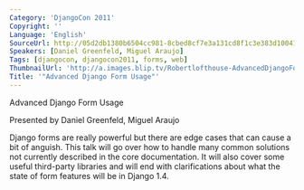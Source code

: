 ```yaml
---
Category: 'DjangoCon 2011'
Copyright: ''
Language: 'English'
SourceUrl: http://05d2db1380b6504cc981-8cbed8cf7e3a131cd8f1c3e383d10041.r93.cf2.rackcdn.com/djangocon-2011/82_advanced-django-form-usage.m4v
Speakers: [Daniel Greenfeld, Miguel Araujo]
Tags: [djangocon, djangocon2011, forms, web]
ThumbnailUrl: 'http://a.images.blip.tv/Robertlofthouse-AdvancedDjangoFormUsage262-618.jpg'
Title: '"Advanced Django Form Usage"'
---
```

Advanced Django Form Usage

Presented by Daniel Greenfeld, Miguel Araujo

Django forms are really powerful but there are edge cases that can cause a bit
of anguish. This talk will go over how to handle many common solutions not
currently described in the core documentation. It will also cover some useful
third-party libraries and will end with clarifications about what the state of
form features will be in Django 1.4.

